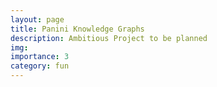 ```yaml
---
layout: page
title: Panini Knowledge Graphs
description: Ambitious Project to be planned
img: 
importance: 3
category: fun
---
```

